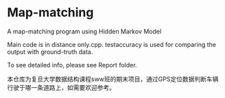 # Map-matching
A map-matching program using Hidden Markov Model

Main code is in distance only.cpp. testaccuracy is used for comparing the output with ground-truth data.

To see detailed info, please see Report folder.

本仓库为复旦大学数据结构课程sww班的期末项目，通过GPS定位数据判断车辆行驶于哪一条道路上，如需要欢迎参考。